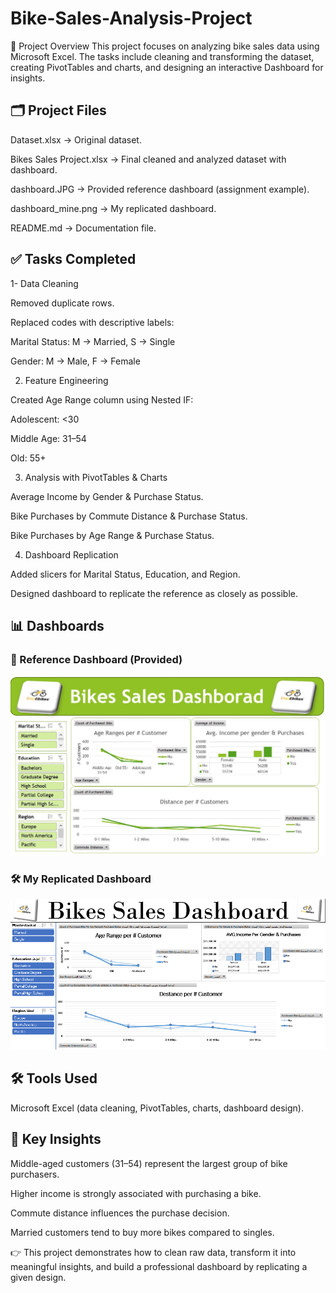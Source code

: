 # Bike-Sales-Analysis-Project

📌 Project Overview  This project focuses on analyzing bike sales data using Microsoft Excel. The tasks include cleaning and transforming the dataset, creating PivotTables and charts, and designing an interactive Dashboard for insights.

## 🗂️ Project Files

Dataset.xlsx → Original dataset.

Bikes Sales Project.xlsx → Final cleaned and analyzed dataset with dashboard.

dashboard.JPG → Provided reference dashboard (assignment example).

dashboard_mine.png → My replicated dashboard.

README.md → Documentation file.

## ✅ Tasks Completed

1- Data Cleaning

Removed duplicate rows.

Replaced codes with descriptive labels:

Marital Status: M → Married, S → Single

Gender: M → Male, F → Female

2. Feature Engineering

Created Age Range column using Nested IF:

Adolescent: <30

Middle Age: 31–54

Old: 55+

3. Analysis with PivotTables & Charts

Average Income by Gender & Purchase Status.

Bike Purchases by Commute Distance & Purchase Status.

Bike Purchases by Age Range & Purchase Status.

4. Dashboard Replication

Added slicers for Marital Status, Education, and Region.

Designed dashboard to replicate the reference as closely as possible.

## 📊 Dashboards

### 🎯 Reference Dashboard (Provided)
![Reference Dashboard](dashboard.JPG)

### 🛠️ My Replicated Dashboard
![My Dashboard](dashboard_mine.png)

## 🛠️ Tools Used

Microsoft Excel (data cleaning, PivotTables, charts, dashboard design).

## 📌 Key Insights

Middle-aged customers (31–54) represent the largest group of bike purchasers.

Higher income is strongly associated with purchasing a bike.

Commute distance influences the purchase decision.

Married customers tend to buy more bikes compared to singles.

👉 This project demonstrates how to clean raw data, transform it into meaningful insights, and build a professional dashboard by replicating a given design.
